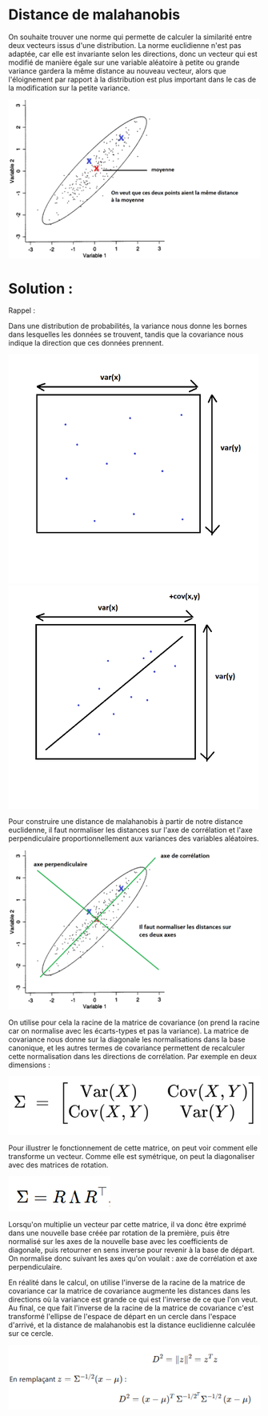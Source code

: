 # Distance de malahanobis

On souhaite trouver une norme qui permette de calculer la similarité entre deux vecteurs issus d'une distribution.
La norme euclidienne n'est pas adaptée, car elle est invariante selon les directions, donc un vecteur qui est modifié de manière égale
sur une variable aléatoire à petite ou grande variance gardera la même distance au nouveau vecteur, alors que l'éloignement par rapport 
à la distribution est plus important dans le cas de la modification sur la petite variance.

![mahalanobis3.png](mahalanobis3.png)



# Solution :

Rappel : 

Dans une distribution de probabilités, la variance nous donne les bornes dans lesquelles les données se trouvent,
tandis que la covariance nous indique la direction que ces données prennent.

<p float="left">
  <img src="variance.png" width="500" />
  <img src="covariance.PNG" width="500" />
</p>


Pour construire une distance de malahanobis à partir de notre distance euclidenne, il faut normaliser les distances sur 
l'axe de corrélation et l'axe perpendiculaire proportionnellement aux variances des variables aléatoires. 

![mahalanobis4.png](mahalanobis4.png)

On utilise pour cela la 
racine de la matrice de covariance (on prend la racine car on normalise avec les écarts-types et pas la variance). 
La matrice de covariance nous donne sur la diagonale les normalisations dans 
la base canonique, et les autres termes de covariance permettent de recalculer cette normalisation dans les
directions de corrélation. Par exemple en deux dimensions :

![matricedecovariance.PNG](matricedecovariance.PNG)

Pour illustrer le fonctionnement de cette matrice, on peut voir comment elle transforme un vecteur. Comme elle est
symétrique, on peut la diagonaliser avec des matrices de rotation. 

![diagonalisation.PNG](diagonalisation.PNG)

Lorsqu'on multiplie un vecteur par cette matrice,
il va donc être exprimé dans une nouvelle base créée par rotation de la première, puis être normalisé sur les 
axes de la nouvelle base avec les coefficients de diagonale, puis retourner en sens inverse pour revenir à la base
de départ. On normalise donc suivant les axes qu'on voulait : axe de corrélation et axe perpendiculaire.

En réalité dans le calcul, on utilise l'inverse de la racine de la  matrice de covariance car 
la matrice de covariance augmente les distances dans les directions où la variance est grande ce qui est l'inverse 
de ce que l'on veut. Au final,
ce que fait l'inverse de la racine de la  matrice de covariance c'est transformé l'ellipse de l'espace de départ en 
un cercle
dans l'espace d'arrivé, et la distance de malahanobis est la distance euclidienne calculée sur ce cercle.

![distanceeuclidienne.PNG](distanceeuclidienne.PNG)
